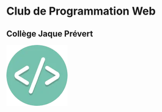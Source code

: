 <h1>Club de Programmation Web</h1>
<h2>Collège Jaque Prévert</h2>
<img src="759c09d6b352485faf39f8a1ac6c431a-removebg-preview.png">
